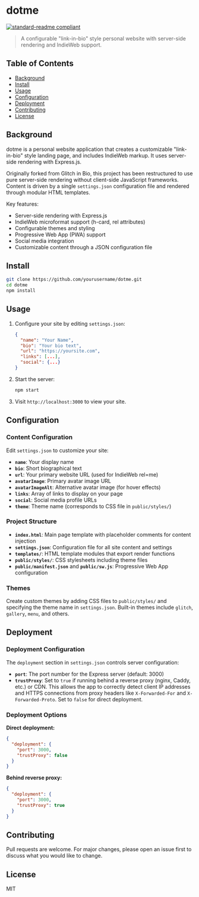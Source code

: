 # dotme

[![standard-readme compliant](https://img.shields.io/badge/readme%20style-standard-brightgreen.svg?style=flat-square)](https://github.com/RichardLitt/standard-readme)

> A configurable "link-in-bio" style personal website with server-side rendering and IndieWeb support.

## Table of Contents

- [Background](#background)
- [Install](#install)
- [Usage](#usage)
- [Configuration](#configuration)
- [Deployment](#deployment)
- [Contributing](#contributing)
- [License](#license)

## Background

dotme is a personal website application that creates a customizable "link-in-bio" style landing page, and includes IndieWeb markup. It uses server-side rendering with Express.js.

Originally forked from Glitch in Bio, this project has been restructured to use pure server-side rendering without client-side JavaScript frameworks. Content is driven by a single `settings.json` configuration file and rendered through modular HTML templates.

Key features:
- Server-side rendering with Express.js
- IndieWeb microformat support (h-card, rel attributes)
- Configurable themes and styling
- Progressive Web App (PWA) support
- Social media integration
- Customizable content through a JSON configuration file

## Install

```bash
git clone https://github.com/yourusername/dotme.git
cd dotme
npm install
```

## Usage

1. Configure your site by editing `settings.json`:
   ```json
   {
     "name": "Your Name",
     "bio": "Your bio text",
     "url": "https://yoursite.com",
     "links": [...],
     "social": {...}
   }
   ```

2. Start the server:
   ```bash
   npm start
   ```

3. Visit `http://localhost:3000` to view your site.

## Configuration

### Content Configuration

Edit `settings.json` to customize your site:

- **`name`**: Your display name
- **`bio`**: Short biographical text
- **`url`**: Your primary website URL (used for IndieWeb rel=me)
- **`avatarImage`**: Primary avatar image URL
- **`avatarImageAlt`**: Alternative avatar image (for hover effects)
- **`links`**: Array of links to display on your page
- **`social`**: Social media profile URLs
- **`theme`**: Theme name (corresponds to CSS file in `public/styles/`)

### Project Structure

- **`index.html`**: Main page template with placeholder comments for content injection
- **`settings.json`**: Configuration file for all site content and settings
- **`templates/`**: HTML template modules that export render functions
- **`public/styles/`**: CSS stylesheets including theme files
- **`public/manifest.json`** and **`public/sw.js`**: Progressive Web App configuration

### Themes

Create custom themes by adding CSS files to `public/styles/` and specifying the theme name in `settings.json`. Built-in themes include `glitch`, `gallery`, `menu`, and others.

## Deployment

### Deployment Configuration

The `deployment` section in `settings.json` controls server configuration:

- **`port`**: The port number for the Express server (default: 3000)
- **`trustProxy`**: Set to `true` if running behind a reverse proxy (nginx, Caddy, etc.) or CDN. This allows the app to correctly detect client IP addresses and HTTPS connections from proxy headers like `X-Forwarded-For` and `X-Forwarded-Proto`. Set to `false` for direct deployment.

### Deployment Options

**Direct deployment:**
```json
{
  "deployment": {
    "port": 3000,
    "trustProxy": false
  }
}
```

**Behind reverse proxy:**
```json
{
  "deployment": {
    "port": 3000,
    "trustProxy": true
  }
}
```

## Contributing

Pull requests are welcome. For major changes, please open an issue first to discuss what you would like to change.

## License

MIT
